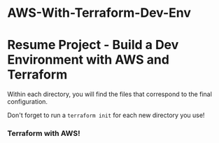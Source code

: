 # AWS-With-Terraform-Dev-Env ###
# Resume Project - Build a Dev Environment with AWS and Terraform

Within each directory, you will find the files that
correspond to the final configuration.

Don't forget to run a `terraform init` for each new directory you use! 

### Terraform with AWS! ###
